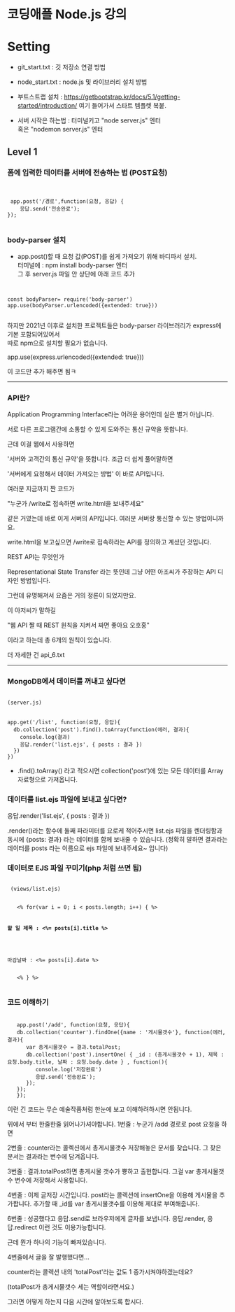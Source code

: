 # 코딩애플 Node.js 강의   
# Setting
 - git_start.txt : 깃 저장소 연결 방법   
 - node_start.txt : node.js 및 라이브러리 설치 방법   
 - 부트스트랩 설치 : https://getbootstrap.kr/docs/5.1/getting-started/introduction/ 
    여기 들어가서 스타트 템플렛 복붙.

 - 서버 시작은 하는법 : 터미널키고 "node server.js" 엔터   
 혹은 "nodemon server.js" 엔터

## Level 1 
### 폼에 입력한 데이터를 서버에 전송하는 법 (POST요청)



<pre><code>

 app.post('/경로',function(요청, 응답) {
    응답.send('전송완료');
});

</code></pre>   
   
### body-parser 설치   
- app.post()할 때 요청 값(POST)를 쉽게 가져오기 위해 바디파서 설치.   
터미널에 : npm install body-parser  엔터   
그 후 server.js 파일 안 상단에 아래 코드 추가   
<pre><code>

const bodyParser= require('body-parser')   
app.use(bodyParser.urlencoded({extended: true}))

</code></pre> 

하지만 2021년 이후로 설치한 프로젝트들은 body-parser 라이브러리가 express에 기본 포함되어있어서   
따로 npm으로 설치할 필요가 없습니다.   

app.use(express.urlencoded({extended: true}))   

이 코드만 추가 해주면 됨ㅋ   

---   

### API란?   


Application Programming Interface라는 어려운 용어인데 실은 별거 아닙니다. 

서로 다른 프로그램간에 소통할 수 있게 도와주는 통신 규약을 뜻합니다. 

근데 이걸 웹에서 사용하면 

'서버와 고객간의 통신 규약'을 뜻합니다. 조금 더 쉽게 풀어말하면

'서버에게 요청해서 데이터 가져오는 방법' 이 바로 API입니다.   

 

여러분 지금까지 짠 코드가 

"누군가 /write로 접속하면 write.html을 보내주세요" 

같은 거였는데 바로 이게 서버의 API입니다. 여러분 서버랑 통신할 수 있는 방법이니까요. 

write.html을 보고싶으면 /write로 접속하라는 API를 정의하고 계셨던 것입니다.   

 

REST API는 무엇인가

Representational State Transfer 라는 뜻인데 그냥 어떤 아조씨가 주장하는 API 디자인 방법입니다.

그런데 유명해져서 요즘은 거의 정론이 되었지만요. 

이 아저씨가 말하길

"웹 API 짤 때 REST 원칙을 지켜서 짜면 좋아요 오호홍"

이라고 하는데 총 6개의 원칙이 있습니다. 

더 자세한 건 api_6.txt
 

 



---   

### MongoDB에서 데이터를 꺼내고 싶다면 
<pre><code>
(server.js)


app.get('/list', function(요청, 응답){
  db.collection('post').find().toArray(function(에러, 결과){
    console.log(결과)
    응답.render('list.ejs', { posts : 결과 })
  })
})
</code></pre>   

- .find().toArray() 라고 적으시면 collection('post')에 있는 모든 데이터를 Array 자료형으로 가져옵니다. 

### 데이터를 list.ejs 파일에 보내고 싶다면?   
 응답.render('list.ejs', { posts : 결과 })     

 .render()라는 함수에 둘째 파라미터를 요로케 적어주시면 
list.ejs 파일을 렌더링함과 동시에 {posts: 결과} 라는 데이터를 함께 보내줄 수 있습니다.
(정확히 말하면 결과라는 데이터를 posts 라는 이름으로 ejs 파일에 보내주세요~ 입니다)

### 데이터로 EJS 파일 꾸미기(php 처럼 쓰면 됨)

<pre><code>
 (views/list.ejs)
 

   <% for(var i = 0; i < posts.length; i++) { %>
      <h4>할 일 제목 : <%= posts[i].title %></h4>
      <p>마감날짜 : <%= posts[i].date %></p>
   <% } %>  

</code></pre>   

### 코드 이해하기

<pre><code>
   app.post('/add', function(요청, 응답){
   db.collection('counter').findOne({name : '게시물갯수'}, function(에러, 결과){
      var 총게시물갯수 = 결과.totalPost;
      db.collection('post').insertOne( { _id : (총게시물갯수 + 1), 제목 : 요청.body.title, 날짜 : 요청.body.date } , function(){
         console.log('저장완료')
         응답.send('전송완료');
      });
   });
   });
</code></pre>   

이런 긴 코드는 무슨 예술작품처럼 한눈에 보고 이해하려하시면 안됩니다.

위에서 부터 한줄한줄 읽어나가셔야합니다.
1번줄 : 누군가 /add 경로로 post 요청을 하면   

2번줄 : counter라는 콜렉션에서 총게시물갯수 저장해놓은 문서를 찾습니다. 그 찾은 문서는 결과라는 변수에 담겨옵니다.   

3번줄 : 결과.totalPost하면 총게시물 갯수가 뿅하고 출현합니다. 그걸 var 총게시물갯수 변수에 저장해서 사용합니다.   

4번줄 : 이제 글저장 시간입니다. post라는 콜렉션에 insertOne을 이용해 게시물을 추가합니다. 추가할 때 _id를 var 총게시물갯수를 이용해 제대로 부여해줍니다.   

6번줄 : 성공했다고 응답.send로 브라우저에게 글자를 보냅니다. 응답.render, 응답.redirect 이런 것도 이용가능합니다.   

근데 뭔가 하나의 기능이 빠져있습니다.

4번줄에서 글을 잘 발행했다면...

counter라는 콜렉션 내의 'totalPost'라는 값도 1 증가시켜야하겠는데요?

(totalPost가 총게시물갯수 세는 역할이라면서요.)

그러면 어떻게 하는지 다음 시간에 알아보도록 합시다. 






&nbsp;&nbsp; 

<pre><code>
</code></pre>  




